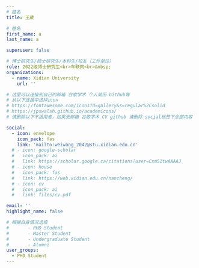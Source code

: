 ```yaml
---
# 姓名
title: 王葳

# 姓名
first_name: a
last_name: a

superuser: false

# 博士研究生/硕士研究生/本科生/校友（工作单位）
role: 2022级博士研究生<br>车联网<br>&nbsp;
organizations:
  - name: Xidian University
    url: ''

# 这里可以连接到自己的邮箱 谷歌学术 个人简历 Github等 
# 从以下连接中选择icon
# https://fontawesome.com/icons?d=gallery&s=regular%2Csolid
# https://jpswalsh.github.io/academicons/
# 请删除以下不适用者，如果无邮箱 谷歌学术 CV github 请删除 social标签下全部内容

social:
  - icon: envelope
    icon_pack: fas
    link: 'mailto:weiwang_2042@stu.xidian.edu.cn'
  # - icon: google-scholar
  #   icon_pack: ai
  #   link: https://scholar.google.ca/citations?user=Cxm51twAAAAJ
  # - icon: house
  #   icon_pack: fas
  #   link: https://web.xidian.edu.cn/nancheng/
  # - icon: cv
  #   icon_pack: ai
  #   link: files/cv.pdf

email: ''
highlight_name: false

# 根据自身情况选填
#       - PHD Student
#       - Master Student
#       - Undergraduate Student
#       - Alumni
user_groups:
  - PHD Student
---
```

